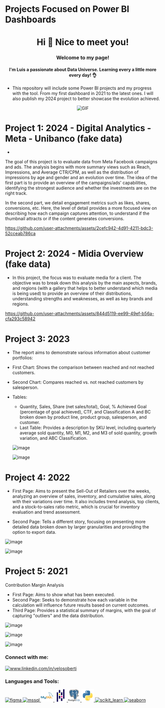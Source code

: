 # Projects Focused on Power BI Dashboards
<h1 align="center">Hi 👋 Nice to meet you!</h1>
<h3 align="center">Welcome to my page!</h3>
<h4 align="center">I'm Luis a passionate about Data Universe. Learning every a little more every day! 👌</h4>





- This repository will include some Power BI projects and my progress with the tool. From my first dashboard in 2021 to the latest ones. I will also publish my 2024 project to better showcase the evolution achieved.

<p align="center">
  <img src="https://camo.githubusercontent.com/700f2ecd2ca652d02ff0705ebdf8c4ee71dfbbe0d67fc02950f84eb251242ab9/68747470733a2f2f666972656261736573746f726167652e676f6f676c65617069732e636f6d2f76302f622f666c6578692d636f64696e672e61707073706f742e636f6d2f6f2f64656d706769372d35323066386435662d363364342d343435332d383832322d6462633134396165323766382e6769663f616c743d6d6564696126746f6b656e3d39316330633762322d393363332d343032392d623031312d316138373033633537333064" width="auto" height="auto" alt="GIF">
</p>


# Project 1: 2024 - Digital Analytics - Meta - Unibanco (fake data)

- 
The goal of this project is to evaluate data from Meta Facebook campaigns and ads. The analysis begins with more summary views such as Reach, Impressions, and Average CTR/CPM, as well as the distribution of impressions by age and gender and an evolution over time. The idea of the first part is to provide an overview of the campaigns/ads' capabilities, identifying the strongest audience and whether the investments are on the right track.

In the second part, we detail engagement metrics such as likes, shares, conversions, etc. Here, the level of detail provides a more focused view on describing how each campaign captures attention, to understand if the thumbnail attracts or if the content generates conversions.







https://github.com/user-attachments/assets/2cefc942-4d91-4211-bdc3-52cceab786ca







# Project 2: 2024 - Midia Overview (fake data)


- In this project, the focus was to evaluate media for a client. The objective was to break down this analysis by the main aspects, brands, and regions (with a gallery that helps to better understand which media is being used) to provide an overview of their distributions, understanding strengths and weaknesses, as well as key brands and regions.


https://github.com/user-attachments/assets/844d5119-ee99-49ef-b56a-cfa293c58942


#

# Project 3: 2023

- The report aims to demonstrate various information about customer portfolios:

- First Chart: Shows the comparison between reached and not reached customers.
- Second Chart: Compares reached vs. not reached customers by salesperson.
- Tables:
   - Quantity, Sales, Share (net sales/total), Goal, % Achieved Goal (percentage of goal achieved), CTF, and Classification A and BC broken down by product line, product group, salesperson, and customer.
   - Last Table: Provides a description by SKU level, including quarterly average sold quantity, M0, M1, M2, and M3 of sold quantity, growth variation, and ABC Classification.


  ![image](https://github.com/user-attachments/assets/2c52571d-3340-4e31-a3c6-b22927f6fbe8)

  ![image](https://github.com/user-attachments/assets/2c41426a-5e05-4f05-8e67-9ebcd343893d)



#

# Project 4: 2022

- First Page: Aims to present the Sell-Out of Retailers over the weeks, analyzing an overview of sales, inventory, and cumulative sales, along with their variations over time. It also includes trend analysis, top clients, and a stock-to-sales ratio metric, which is crucial for inventory evaluation and trend assessment.

- Second Page: Tells a different story, focusing on presenting more detailed data broken down by larger granularities and providing the option to export data.

![image](https://github.com/user-attachments/assets/13e49d33-8b77-41d8-b6c4-ee24c5a8532b)

![image](https://github.com/user-attachments/assets/2d136554-540f-4bf3-9825-67b1bfb1aae5)

#

# Project 5: 2021

 Contribution Margin Analysis

- First Page: Aims to show what has been executed.
- Second Page: Seeks to demonstrate how each variable in the calculation will influence future results based on current outcomes.
- Third Page: Provides a statistical summary of margins, with the goal of capturing "outliers" and the data distribution.



![image](https://github.com/user-attachments/assets/5805ddac-35f0-4acf-b573-2a0c0988e4f8)

![image](https://github.com/user-attachments/assets/04e2ad76-4ab0-4550-a321-8bc90b257942)

![image](https://github.com/user-attachments/assets/d285ce45-9007-42b1-8f1f-411544ebd6b4)

















<h3 align="left">Connect with me:</h3>
<p align="left">
<a href="https://linkedin.com/in/www.linkedin.com/in/velosoberti" target="blank"><img align="center" src="https://raw.githubusercontent.com/rahuldkjain/github-profile-readme-generator/master/src/images/icons/Social/linked-in-alt.svg" alt="www.linkedin.com/in/velosoberti" height="30" width="40" /></a>
</p>

<h3 align="left">Languages and Tools:</h3>
<p align="left"> <a href="https://www.figma.com/" target="_blank" rel="noreferrer">
  <img src="https://www.vectorlogo.zone/logos/figma/figma-icon.svg" alt="figma" width="40" height="40"/> </a> 
  <a href="https://www.microsoft.com/en-us/sql-server" target="_blank" rel="noreferrer"> <img src="https://www.svgrepo.com/show/303229/microsoft-sql-server-logo.svg" alt="mssql" width="40" height="40"/> 
  </a> <a href="https://www.mysql.com/" target="_blank" rel="noreferrer"> <img src="https://raw.githubusercontent.com/devicons/devicon/master/icons/mysql/mysql-original-wordmark.svg" alt="mysql" width="40" height="40"/> 
  </a> <a href="https://pandas.pydata.org/" target="_blank" rel="noreferrer"> <img src="https://raw.githubusercontent.com/devicons/devicon/2ae2a900d2f041da66e950e4d48052658d850630/icons/pandas/pandas-original.svg" alt="pandas" width="40" height="40"/> 
  </a> <a href="https://www.postgresql.org" target="_blank" rel="noreferrer"> <img src="https://raw.githubusercontent.com/devicons/devicon/master/icons/postgresql/postgresql-original-wordmark.svg" alt="postgresql" width="40" height="40"/> </a>
  <a href="https://www.python.org" target="_blank" rel="noreferrer"> <img src="https://raw.githubusercontent.com/devicons/devicon/master/icons/python/python-original.svg" alt="python" width="40" height="40"/> </a> <a href="https://scikit-learn.org/" target="_blank" rel="noreferrer"> 
    <img src="https://upload.wikimedia.org/wikipedia/commons/0/05/Scikit_learn_logo_small.svg" alt="scikit_learn" width="40" height="40"/> </a> <a href="https://seaborn.pydata.org/" target="_blank" rel="noreferrer"> <img src="https://seaborn.pydata.org/_images/logo-mark-lightbg.svg" alt="seaborn" width="40" height="40"/> </a> </p>

